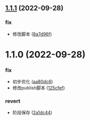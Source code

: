 ## [1.1.1](https://github.com/galaxy-s10/billd-ui-icons/compare/v1.1.0...v1.1.1) (2022-09-28)


### fix

* 修改脚本 ([8a7d96f](https://github.com/galaxy-s10/billd-ui-icons/commit/8a7d96f6caa4f50d84a040bdca6f045635b9efb8))



# 1.1.0 (2022-09-28)


### fix

* 初步优化 ([aa80dc6](https://github.com/galaxy-s10/billd-ui-icons/commit/aa80dc62dd3d2742e862f7e65acbfa048f598b77))
* 修改publish脚本 ([125cfef](https://github.com/galaxy-s10/billd-ui-icons/commit/125cfefaa7bf53eaeec6ba078fe0863cca11103c))

### revert

* 阶段保存 ([2a1dc44](https://github.com/galaxy-s10/billd-ui-icons/commit/2a1dc440ce83f57bc8a3d223c051bbf65518416b))



